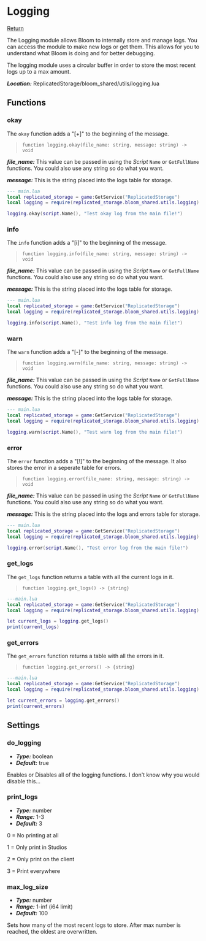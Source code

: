 # Logging

[Return](./index.md)

The Logging module allows Bloom to internally store and manage logs.
You can access the module to make new logs or get them. This allows for
you to understand what Bloom is doing and for better debugging.

The logging module uses a circular buffer in order to store the most
recent logs up to a max amount.

***Location:*** ReplicatedStorage/bloom_shared/utils/logging.lua

## Functions

### okay

The `okay` function adds a "[+]" to the beginning of the message.

> `function logging.okay(file_name: string, message: string) -> void`

***file_name:*** This value can be passed in using the *Script* `Name` or
`GetFullName` functions. You could also use any string so do what you want.

***message:*** This is the string placed into the logs table for storage.

```lua
--- main.lua
local replicated_storage = game:GetService("ReplicatedStorage")
local logging = require(replicated_storage.bloom_shared.utils.logging)

logging.okay(script.Name(), "Test okay log from the main file!")
```

### info

The `info` function adds a "[i]" to the beginning of the message.

> `function logging.info(file_name: string, message: string) -> void`

***file_name:*** This value can be passed in using the *Script* `Name` or
`GetFullName` functions. You could also use any string so do what you want.

***message:*** This is the string placed into the logs table for storage.

```lua
--- main.lua
local replicated_storage = game:GetService("ReplicatedStorage")
local logging = require(replicated_storage.bloom_shared.utils.logging)

logging.info(script.Name(), "Test info log from the main file!")
```

### warn

The `warn` function adds a "[-]" to the beginning of the message.

> `function logging.warn(file_name: string, message: string) -> void`

***file_name:*** This value can be passed in using the *Script* `Name` or
`GetFullName` functions. You could also use any string so do what you want.

***message:*** This is the string placed into the logs table for storage.

```lua
--- main.lua
local replicated_storage = game:GetService("ReplicatedStorage")
local logging = require(replicated_storage.bloom_shared.utils.logging)

logging.warn(script.Name(), "Test warn log from the main file!")
```

### error

The `error` function adds a "[!]" to the beginning of the message.
It also stores the error in a seperate table for errors.

> `function logging.error(file_name: string, message: string) -> void`

***file_name:*** This value can be passed in using the *Script* `Name` or
`GetFullName` functions. You could also use any string so do what you want.

***message:*** This is the string placed into the logs and errors table for storage.

```lua
--- main.lua
local replicated_storage = game:GetService("ReplicatedStorage")
local logging = require(replicated_storage.bloom_shared.utils.logging)

logging.error(script.Name(), "Test error log from the main file!")
```

### get_logs

The `get_logs` function returns a table with all the
current logs in it.

> `function logging.get_logs() -> {string}`

```lua
---main.lua
local replicated_storage = game:GetService("ReplicatedStorage")
local logging = require(replicated_storage.bloom_shared.utils.logging)

let current_logs = logging.get_logs()
print(current_logs)
```

### get_errors

The `get_errors` function returns a table with all the
errors in it.

> `function logging.get_errors() -> {string}`

```lua
---main.lua
local replicated_storage = game:GetService("ReplicatedStorage")
local logging = require(replicated_storage.bloom_shared.utils.logging)

let current_errors = logging.get_errors()
print(current_errors)
```

## Settings

### do_logging

- ***Type:*** boolean
- ***Default:*** true

Enables or Disables all of the logging functions.
I don't know why you would disable this...

### print_logs

- ***Type:*** number
- ***Range:*** 1-3
- ***Default:*** 3

0 = No printing at all

1 = Only print in Studios

2 = Only print on the client

3 = Print everywhere

### max_log_size

- ***Type:*** number
- ***Range:*** 1-inf (i64 limit)
- ***Default:*** 100

Sets how many of the most recent logs to store.
After max number is reached, the oldest are
overwritten.

